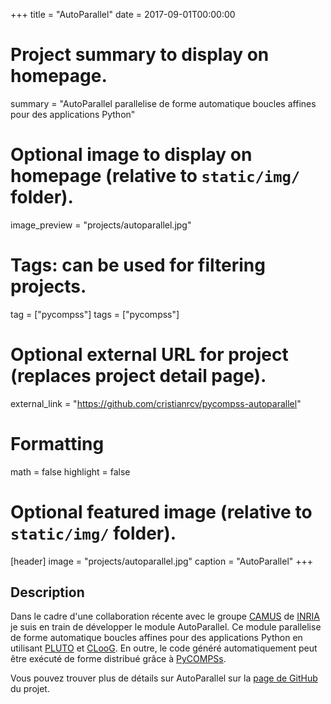 +++
title = "AutoParallel"
date = 2017-09-01T00:00:00

# Project summary to display on homepage.
summary = "AutoParallel parallelise de forme automatique boucles affines pour des applications Python"

# Optional image to display on homepage (relative to `static/img/` folder).
image_preview = "projects/autoparallel.jpg"

# Tags: can be used for filtering projects.
tag = ["pycompss"]
tags = ["pycompss"]

# Optional external URL for project (replaces project detail page).
external_link = "https://github.com/cristianrcv/pycompss-autoparallel"

# Formatting
math = false
highlight = false

# Optional featured image (relative to `static/img/` folder).
[header]
image = "projects/autoparallel.jpg"
caption = "AutoParallel"
+++

<h2>Description</h2>

Dans le cadre d'une collaboration récente avec le groupe <a href="https://www.inria.fr/en/teams/camus" target="_blank">CAMUS</a> de <a href="https://www.inria.fr/" target="_blank">INRIA</a> je suis en train de développer le module AutoParallel. Ce module parallelise de forme automatique boucles affines pour des applications Python en utilisant <a href="http://pluto-compiler.sourceforge.net/" target="_blank">PLUTO</a> et <a href="http://www.cloog.org/" target="_blank">CLooG</a>. En outre, le code généré automatiquement peut être exécuté de forme distribué grâce à <a href="https://www.bsc.es/research-and-development/software-and-apps/software-list/comp-superscalar" target="_blank">PyCOMPSs</a>.

Vous pouvez trouver plus de détails sur AutoParallel sur la <a href="https://github.com/cristianrcv/pycompss-autoparallel" target="_blank">page de GitHub</a> du projet.
